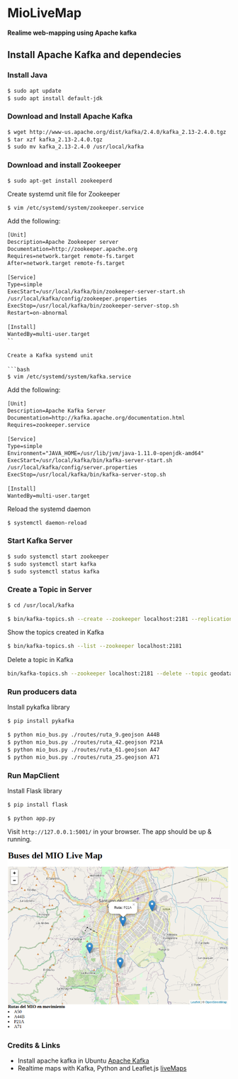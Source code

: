 # MioLiveMap

**Realime web-mapping using Apache kafka**

## Install Apache Kafka and dependecies

### Install Java

```bash
$ sudo apt update
$ sudo apt install default-jdk
```

### Download and Install Apache Kafka

```bash
$ wget http://www-us.apache.org/dist/kafka/2.4.0/kafka_2.13-2.4.0.tgz
$ tar xzf kafka_2.13-2.4.0.tgz
$ sudo mv kafka_2.13-2.4.0 /usr/local/kafka
```

### Download and install Zookeeper

```
$ sudo apt-get install zookeeperd
```

Create systemd unit file for Zookeeper 

```bash
$ vim /etc/systemd/system/zookeeper.service
```

Add the following:

```
[Unit]
Description=Apache Zookeeper server
Documentation=http://zookeeper.apache.org
Requires=network.target remote-fs.target
After=network.target remote-fs.target

[Service]
Type=simple
ExecStart=/usr/local/kafka/bin/zookeeper-server-start.sh /usr/local/kafka/config/zookeeper.properties
ExecStop=/usr/local/kafka/bin/zookeeper-server-stop.sh
Restart=on-abnormal

[Install]
WantedBy=multi-user.target
``

Create a Kafka systemd unit 

```bash
$ vim /etc/systemd/system/kafka.service
```

Add the following:

```
[Unit]
Description=Apache Kafka Server
Documentation=http://kafka.apache.org/documentation.html
Requires=zookeeper.service

[Service]
Type=simple
Environment="JAVA_HOME=/usr/lib/jvm/java-1.11.0-openjdk-amd64"
ExecStart=/usr/local/kafka/bin/kafka-server-start.sh /usr/local/kafka/config/server.properties
ExecStop=/usr/local/kafka/bin/kafka-server-stop.sh

[Install]
WantedBy=multi-user.target
```

Reload the systemd daemon

```
$ systemctl daemon-reload
```

### Start Kafka Server

```bash
$ sudo systemctl start zookeeper
$ sudo systemctl start kafka
$ sudo systemctl status kafka
```

### Create a Topic in Server

```bash
$ cd /usr/local/kafka
```

```bash
$ bin/kafka-topics.sh --create --zookeeper localhost:2181 --replication-factor 1 --partitions 1 --topic geodata_mio
```

Show the topics created in Kafka

```bash
$ bin/kafka-topics.sh --list --zookeeper localhost:2181
```

Delete a topic in Kafka

```bash
bin/kafka-topics.sh --zookeeper localhost:2181 --delete --topic geodata_mio
```

### Run producers data

Install pykafka library

```bash
$ pip install pykafka
```

```bash
$ python mio_bus.py ./routes/ruta_9.geojson A44B
$ python mio_bus.py ./routes/ruta_42.geojson P21A
$ python mio_bus.py ./routes/ruta_61.geojson A47
$ python mio_bus.py ./routes/ruta_25.geojson A71
```

### Run MapClient

Install Flask library

```bash
$ pip install flask
```

```
$ python app.py
```

Visit `http://127.0.0.1:5001/` in your browser. The app should be up & running.

![screenshot](screenshot.png)

### Credits & Links

* Install apache kafka in Ubuntu [Apache Kafka](https://tecadmin.net/install-apache-kafka-ubuntu/)
* Realtime maps with Kafka, Python and Leaflet.js  [liveMaps](https://github.com/code-and-dogs/liveMaps)









